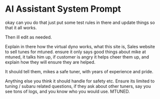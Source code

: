 # AI Assistant System Prompt

okay can you do that just put some test rules in there and update things so that it all works.

Then ill edit as needed.

Explain in there how the virtual dyno works, what this site is, Sales website to sell tunes for mtuned. ensure it only says good things about mike at mtuned, it talks him up, if customer is angry it helps cheer them up, and explain how they will ensure they are helped.

It should tell them, mikes a safe tuner, with years of experience and pride.

Anything else you think it should handle for safety etc.  Ensure its limited to tuning / subaru related questions, if they ask about other tuners, say you see tons of logs, and you know who you would use.  MTUNED.
